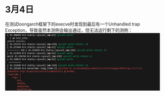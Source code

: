 # 3月4日

在测试loongarch框架下的execve时发现到最后有一个Unhandled trap Exception，导致虽然本测例会输出通过，但无法运行剩下的测例：
![](../../asserts/day304-1.png ':class=myImageClass')

